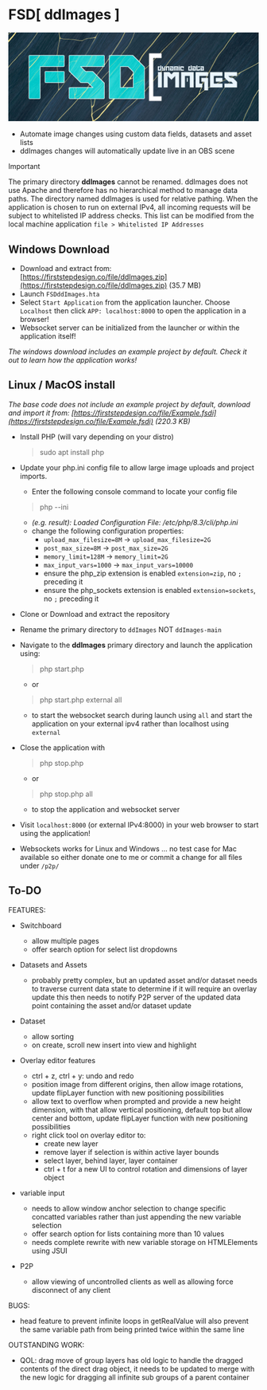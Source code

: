 # FSD[ ddImages ]
![Dynamic Data Images](/logo.png)
- Automate image changes using custom data fields, datasets and asset lists
- ddImages changes will automatically update live in an OBS scene

> [!IMPORTANT]  
> The primary directory **ddImages** cannot be renamed. ddImages does not use Apache and therefore has no hierarchical method to manage data paths. The directory named ddImages is used for relative pathing.
> When the application is chosen to run on external IPv4, all incoming requests will be subject to whitelisted IP address checks. This list can be modified from the local machine application `file > Whitelisted IP Addresses`

## Windows Download
- Download and extract from: [https://firststepdesign.co/file/ddImages.zip](https://firststepdesign.co/file/ddImages.zip) (35.7 MB)
- Launch `FSDddImages.hta`
- Select `Start Application` from the application launcher. Choose `Localhost` then click `APP: localhost:8000` to open the application in a browser!
- Websocket server can be initialized from the launcher or within the application itself!

*The windows download includes an example project by default. Check it out to learn how the application works!*


## Linux / MacOS install
*The base code does not include an example project by default, download and import it from: [https://firststepdesign.co/file/Example.fsdi](https://firststepdesign.co/file/Example.fsdi) (220.3 KB)*

- Install PHP (will vary depending on your distro)
	> sudo apt install php
	
- Update your php.ini config file to allow large image uploads and project imports.
	- Enter the following console command to locate your config file
	> php --ini
	
	- *(e.g. result): Loaded Configuration File:         /etc/php/8.3/cli/php.ini*
	- change the following configuration properties:
		- `upload_max_filesize=8M` -> `upload_max_filesize=2G`
		- `post_max_size=8M` -> `post_max_size=2G`
		- `memory_limit=128M` -> `memory_limit=2G`
		- `max_input_vars=1000` -> `max_input_vars=10000`
		- ensure the php_zip extension is enabled `extension=zip`, no `;` preceding it
		- ensure the php_sockets extension is enabled `extension=sockets`, no `;` preceding it
		
- Clone or Download and extract the repository
- Rename the primary directory to `ddImages` NOT `ddImages-main`
- Navigate to the **ddImages** primary directory and launch the application using:
	> php start.php
	
	- or
	
	> php start.php external all
	
	- to start the websocket search during launch using `all` and start the application on your external ipv4 rather than localhost using `external`
	
- Close the application with
	> php stop.php
	
	- or
	
	> php stop.php all
	
	- to stop the application and websocket server
	
- Visit `localhost:8000` (or external IPv4:8000) in your web browser to start using the application!

- Websockets works for Linux and Windows ... no test case for Mac available so either donate one to me or commit a change for all files under  `/p2p/`

## To-DO

FEATURES:

- Switchboard
	- allow multiple pages
	- offer search option for select list dropdowns
	
- Datasets and Assets
	- probably pretty complex, but an updated asset and/or dataset needs to traverse current data state to determine if it will require an overlay update
		this then needs to notify P2P server of the updated data point containing the asset and/or dataset update
		
- Dataset
	- allow sorting
	- on create, scroll new insert into view and highlight

- Overlay editor features
	- ctrl + z, ctrl + y: undo and redo
	- position image from different origins, then allow image rotations, update flipLayer function with new positioning possibilities
	- allow text to overflow when prompted and provide a new height dimension, with that allow vertical positioning, default top but allow center and bottom, update flipLayer function with new positioning possibilities
	- right click tool on overlay editor to:
		- create new layer
		- remove layer if selection is within active layer bounds
		- select layer, behind layer, layer container
		- ctrl + t for a new UI to control rotation and dimensions of layer object

- variable input
	- needs to allow window anchor selection to change specific concatted variables rather than just appending the new variable selection
	- offer search option for lists containing more than 10 values
	- needs complete rewrite with new variable storage on HTMLElements using JSUI

- P2P
	- allow viewing of uncontrolled clients as well as allowing force disconnect of any client

BUGS:

- head feature to prevent infinite loops in getRealValue will also prevent the same variable path from being printed twice within the same line

OUTSTANDING WORK:

- QOL: drag move of group layers has old logic to handle the dragged contents of the direct drag object, it needs to be updated to merge with the new logic for dragging all infinite sub groups of a parent container